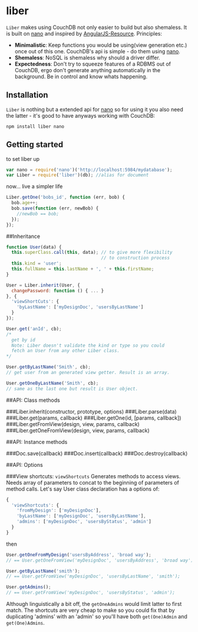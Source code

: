 liber
=====
`Liber` makes using CouchDB not only easier to build but also shemaless. It is built on [nano][nano] and inspired by [AngularJS-Resource][angular].
Principles:
* **Minimalistic**: Keep functions you would be using(view generation etc.) once out of this one. CouchDB's api is simple - do them using [nano][nano].
* **Shemaless**: NoSQL is shemaless why should a driver differ.
* **Expectedness**: Don't try to squeeze features of a RDBMS out of CouchDB, ergo don't generate anything automatically in the background. Be in control and know whats happening.

## Installation
`Liber` is nothing but a extended api for [nano][nano] so for using it you also need the latter - it's good to have anyways working with CouchDB:

`npm install liber nano`

## Getting started
to set liber up
``` js
var nano = require('nano')('http://localhost:5984/mydatabase');
var Liber = require('liber')(db); //alias for document
```
now... live a simpler life
``` js
Liber.getOne('bobs_id', function (err, bob) {
  bob.age++;
  bob.save(function (err, newBob) {
    //newBob == bob;
  });
});
```

##Inheritance
``` js
function User(data) {
  this.superClass.call(this, data); // to give more flexibility
                                    // to construction process
  this.kind = 'user';
  this.fullName = this.lastName + ', ' + this.firstName;
}

User = Liber.inherit(User, {
  changePassword: function () { ... }
}, {
  'viewShortCuts': {
    'byLastName': ['myDesignDoc', 'usersByLastName']
  }
});

User.get('anId', cb);
/*
  get by id
  Note: Liber doesn't validate the kind or type so you could
  fetch an User from any other Liber class.
*/

User.getByLastName('Smith', cb);
// get user from an generated view getter. Result is an array.

User.getOneByLastName('Smith', cb);
// same as the last one but result is User object.

```

##API: Class methods

###Liber.inherit(constructor, prototype, options)
###Liber.parse(data)
###Liber.get(params, callback)
###Liber.getOne(id, [params, callback])
###Liber.getFromView(design, view, params, callback)
###Liber.getOneFromView(design, view, params, callback)

##API: Instance methods

###Doc.save(callback)
###Doc.insert(callback)
###Doc.destroy(callback)

##API: Options

###View shortcuts: `viewShortcuts`
Generates methods to access views. Needs array of parameters to concat to the 
beginning of parameters of method calls.
Let's say User class declaration has a options of:
``` js
{
  'viewShortcuts': {
    'fromMyDesign': ['myDesignDoc'],
    'byLastName': ['myDesignDoc', 'usersByLastName'],
    'admins': ['myDesignDoc', 'usersByStatus', 'admin']
  }
}
```
then
``` js
User.getOneFromMyDesign('usersByAddress', 'broad way');
// == User.getOneFromView('myDesignDoc', 'usersByAddress', 'broad way');

User.getByLastName('smith');
// == User.getFromView('myDesignDoc', 'usersByLastName', 'smith');

User.getAdmins();
// == User.getFromView('myDesignDoc', 'usersByStatus', 'admin');
```
Although linguistically a bit off, the `getOneAdmins` would limit latter to first 
match. The shortcuts are very cheap to make so you could fix that by duplicating 
'admins' with an 'admin' so you'll have both `get(One)Admin` and `get(One)Admins`.



[npm]: http://npmjs.org
[nano]: http://github.com/dscape/nano
[angular]: http://angularjs.org

